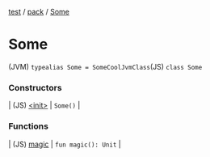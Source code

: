 [test](../../index.md) / [pack](../index.md) / [Some](./index.md)

# Some

(JVM) `typealias Some = SomeCoolJvmClass`(JS) `class Some`

### Constructors

| (JS) [&lt;init&gt;](-init-.md) | `Some()` |

### Functions

| (JS) [magic](magic.md) | `fun magic(): Unit` |

